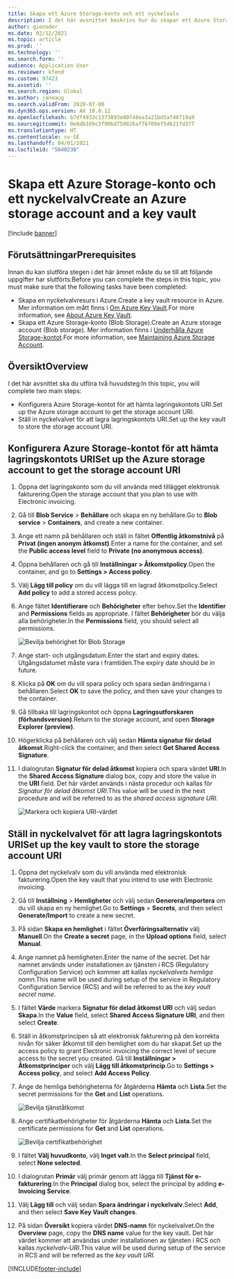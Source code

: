 ```yaml
---
title: Skapa ett Azure Storage-konto och ett nyckelvalv
description: I det här avsnittet beskrivs hur du skapar ett Azure Storage-konto och nyckelvalv.
author: gionoder
ms.date: 02/12/2021
ms.topic: article
ms.prod: ''
ms.technology: ''
ms.search.form: ''
audience: Application User
ms.reviewer: kfend
ms.custom: 97423
ms.assetid: ''
ms.search.region: Global
ms.author: janeaug
ms.search.validFrom: 2020-07-08
ms.dyn365.ops.version: AX 10.0.12
ms.openlocfilehash: b7df4933c1373893e00f48ea3a21bd5af40719a9
ms.sourcegitcommit: 0e8db169c3f90bd750826af76709ef5d621fd377
ms.translationtype: HT
ms.contentlocale: sv-SE
ms.lasthandoff: 04/01/2021
ms.locfileid: "5840230"
---
```

# <a name="create-an-azure-storage-account-and-a-key-vault"></a><span data-ttu-id="f25d7-103">Skapa ett Azure Storage-konto och ett nyckelvalv</span><span class="sxs-lookup"><span data-stu-id="f25d7-103">Create an Azure storage account and a key vault</span></span>

[!include [banner](../includes/banner.md)]

## <a name="prerequisites"></a><span data-ttu-id="f25d7-104">Förutsättningar</span><span class="sxs-lookup"><span data-stu-id="f25d7-104">Prerequisites</span></span>

<span data-ttu-id="f25d7-105">Innan du kan slutföra stegen i det här ämnet måste du se till att följande uppgifter har slutförts:</span><span class="sxs-lookup"><span data-stu-id="f25d7-105">Before you can complete the steps in this topic, you must make sure that the following tasks have been completed:</span></span>

- <span data-ttu-id="f25d7-106">Skapa en nyckelvalvresurs i Azure.</span><span class="sxs-lookup"><span data-stu-id="f25d7-106">Create a key vault resource in Azure.</span></span> <span data-ttu-id="f25d7-107">Mer information om mått finns i [Om Azure Key Vault](https://docs.microsoft.com/azure/key-vault/general/overview).</span><span class="sxs-lookup"><span data-stu-id="f25d7-107">For more information, see [About Azure Key Vault](https://docs.microsoft.com/azure/key-vault/general/overview).</span></span>
- <span data-ttu-id="f25d7-108">Skapa ett Azure Storage-konto (Blob Storage).</span><span class="sxs-lookup"><span data-stu-id="f25d7-108">Create an Azure storage account (Blob storage).</span></span> <span data-ttu-id="f25d7-109">Mer information finns i [Underhålla Azure Storage-kontot](https://docs.microsoft.com/azure/storage/blobs/).</span><span class="sxs-lookup"><span data-stu-id="f25d7-109">For more information, see [Maintaining Azure Storage Account](https://docs.microsoft.com/azure/storage/blobs/).</span></span>

## <a name="overview"></a><span data-ttu-id="f25d7-110">Översikt</span><span class="sxs-lookup"><span data-stu-id="f25d7-110">Overview</span></span>

<span data-ttu-id="f25d7-111">I det här avsnittet ska du utföra två huvudsteg:</span><span class="sxs-lookup"><span data-stu-id="f25d7-111">In this topic, you will complete two main steps:</span></span>

- <span data-ttu-id="f25d7-112">Konfigurera Azure Storage-kontot för att hämta lagringskontots URI.</span><span class="sxs-lookup"><span data-stu-id="f25d7-112">Set up the Azure storage account to get the storage account URI.</span></span>
- <span data-ttu-id="f25d7-113">Ställ in nyckelvalvet för att lagra lagringskontots URI.</span><span class="sxs-lookup"><span data-stu-id="f25d7-113">Set up the key vault to store the storage account URI.</span></span>

## <a name="set-up-the-azure-storage-account-to-get-the-storage-account-uri"></a><span data-ttu-id="f25d7-114">Konfigurera Azure Storage-kontot för att hämta lagringskontots URI</span><span class="sxs-lookup"><span data-stu-id="f25d7-114">Set up the Azure storage account to get the storage account URI</span></span>

1. <span data-ttu-id="f25d7-115">Öppna det lagringskonto som du vill använda med tillägget elektronisk fakturering.</span><span class="sxs-lookup"><span data-stu-id="f25d7-115">Open the storage account that you plan to use with Electronic invoicing.</span></span>
2. <span data-ttu-id="f25d7-116">Gå till **Blob Service** \> **Behållare** och skapa en ny behållare.</span><span class="sxs-lookup"><span data-stu-id="f25d7-116">Go to **Blob service** \> **Containers**, and create a new container.</span></span>
3. <span data-ttu-id="f25d7-117">Ange ett namn på behållaren och ställ in fältet **Offentlig åtkomstnivå** på **Privat (ingen anonym åtkomst)**.</span><span class="sxs-lookup"><span data-stu-id="f25d7-117">Enter a name for the container, and set the **Public access level** field to **Private (no anonymous access)**.</span></span>
4. <span data-ttu-id="f25d7-118">Öppna behållaren och gå till **Inställningar \> Åtkomstpolicy**.</span><span class="sxs-lookup"><span data-stu-id="f25d7-118">Open the container, and go to **Settings \> Access policy**.</span></span>
5. <span data-ttu-id="f25d7-119">Välj **Lägg till policy** om du vill lägga till en lagrad åtkomstpolicy.</span><span class="sxs-lookup"><span data-stu-id="f25d7-119">Select **Add policy** to add a stored access policy.</span></span>
6. <span data-ttu-id="f25d7-120">Ange fältet **Identifierare** och **Behörigheter** efter behov.</span><span class="sxs-lookup"><span data-stu-id="f25d7-120">Set the **Identifier** and **Permissions** fields as appropriate.</span></span> <span data-ttu-id="f25d7-121">I fältet **Behörigheter** bör du välja alla behörigheter.</span><span class="sxs-lookup"><span data-stu-id="f25d7-121">In the **Permissions** field, you should select all permissions.</span></span>

    ![Bevilja behörighet för Blob Storage](media/e-Invoicing-services-create-azure-resources-grant-blob-permissions.png)

7. <span data-ttu-id="f25d7-123">Ange start- och utgångsdatum.</span><span class="sxs-lookup"><span data-stu-id="f25d7-123">Enter the start and expiry dates.</span></span> <span data-ttu-id="f25d7-124">Utgångsdatumet måste vara i framtiden.</span><span class="sxs-lookup"><span data-stu-id="f25d7-124">The expiry date should be in future.</span></span>
8. <span data-ttu-id="f25d7-125">Klicka på **OK** om du vill spara policy och spara sedan ändringarna i behållaren.</span><span class="sxs-lookup"><span data-stu-id="f25d7-125">Select **OK** to save the policy, and then save your changes to the container.</span></span>
9. <span data-ttu-id="f25d7-126">Gå tillbaka till lagringskontot och öppna **Lagringsutforskaren (förhandsversion)**.</span><span class="sxs-lookup"><span data-stu-id="f25d7-126">Return to the storage account, and open **Storage Explorer (preview)**.</span></span>
10. <span data-ttu-id="f25d7-127">Högerklicka på behållaren och välj sedan **Hämta signatur för delad åtkomst**.</span><span class="sxs-lookup"><span data-stu-id="f25d7-127">Right-click the container, and then select **Get Shared Access Signature**.</span></span>
11. <span data-ttu-id="f25d7-128">I dialogrutan **Signatur för delad åtkomst** kopiera och spara värdet **URI**.</span><span class="sxs-lookup"><span data-stu-id="f25d7-128">In the **Shared Access Signature** dialog box, copy and store the value in the **URI** field.</span></span> <span data-ttu-id="f25d7-129">Det här värdet används i nästa procedur och kallas för *Signatur för delad åtkomst URI*.</span><span class="sxs-lookup"><span data-stu-id="f25d7-129">This value will be used in the next procedure and will be referred to as the *shared access signature URI*.</span></span>

    ![Markera och kopiera URI-värdet](media/e-Invoicing-services-create-azure-resources-select-and-copy-uri.png)

## <a name="set-up-the-key-vault-to-store-the-storage-account-uri"></a><span data-ttu-id="f25d7-131">Ställ in nyckelvalvet för att lagra lagringskontots URI</span><span class="sxs-lookup"><span data-stu-id="f25d7-131">Set up the key vault to store the storage account URI</span></span>

1. <span data-ttu-id="f25d7-132">Öppna det nyckelvalv som du vill använda med elektronisk fakturering.</span><span class="sxs-lookup"><span data-stu-id="f25d7-132">Open the key vault that you intend to use with Electronic invoicing.</span></span>
2. <span data-ttu-id="f25d7-133">Gå till **Inställning** \> **Hemligheter** och välj sedan **Generera/importera** om du vill skapa en ny hemlighet.</span><span class="sxs-lookup"><span data-stu-id="f25d7-133">Go to **Settings** \> **Secrets**, and then select **Generate/Import** to create a new secret.</span></span>
3. <span data-ttu-id="f25d7-134">På sidan **Skapa en hemlighet** i fältet **Överföringsalternativ** välj **Manuell**.</span><span class="sxs-lookup"><span data-stu-id="f25d7-134">On the **Create a secret** page, in the **Upload options** field, select **Manual**.</span></span>
4. <span data-ttu-id="f25d7-135">Ange namnet på hemligheten.</span><span class="sxs-lookup"><span data-stu-id="f25d7-135">Enter the name of the secret.</span></span> <span data-ttu-id="f25d7-136">Det här namnet används under installationen av tjänsten i RCS (Regulatory Configuration Service) och kommer att kallas *nyckelvalvets hemliga namn*.</span><span class="sxs-lookup"><span data-stu-id="f25d7-136">This name will be used during setup of the service in Regulatory Configuration Service (RCS) and will be referred to as the *key vault secret name*.</span></span>
5. <span data-ttu-id="f25d7-137">I fältet **Värde** markera **Signatur för delad åtkomst URI** och välj sedan **Skapa**.</span><span class="sxs-lookup"><span data-stu-id="f25d7-137">In the **Value** field, select **Shared Access Signature URI**, and then select **Create**.</span></span>
6. <span data-ttu-id="f25d7-138">Ställ in åtkomstprincipen så att elektronisk fakturering på den korrekta nivån för säker åtkomst till den hemlighet som du har skapat.</span><span class="sxs-lookup"><span data-stu-id="f25d7-138">Set up the access policy to grant Electronic invoicing the correct level of secure access to the secret you created.</span></span> <span data-ttu-id="f25d7-139">Gå till **Inställningar \> Åtkomstprinciper** och välj **Lägg till åtkomstprincip**.</span><span class="sxs-lookup"><span data-stu-id="f25d7-139">Go to **Settings \> Access policy**, and select **Add Access Policy**.</span></span>
7. <span data-ttu-id="f25d7-140">Ange de hemliga behörigheterna för åtgärderna **Hämta** och **Lista**.</span><span class="sxs-lookup"><span data-stu-id="f25d7-140">Set the secret permissions for the **Get** and **List** operations.</span></span>

    ![Bevilja tjänståtkomst](media/e-Invoicing-services-create-azure-resources-grant-service-access.png)

8. <span data-ttu-id="f25d7-142">Ange certifikatbehörigheter för åtgärderna **Hämta** och **Lista**.</span><span class="sxs-lookup"><span data-stu-id="f25d7-142">Set the certificate permissions for **Get** and **List** operations.</span></span>

    ![Bevilja certifikatbehörighet](media/e-Invoicing-services-create-azure-resources-grant-certificate-permission.png)

9. <span data-ttu-id="f25d7-144">I fältet **Välj huvudkonto**, välj **Inget valt**.</span><span class="sxs-lookup"><span data-stu-id="f25d7-144">In the **Select principal** field, select **None selected**.</span></span>
10. <span data-ttu-id="f25d7-145">I dialogrutan **Primär** välj primär genom att lägga till **Tjänst för e-fakturering**.</span><span class="sxs-lookup"><span data-stu-id="f25d7-145">In the **Principal** dialog box, select the principal by adding **e-Invoicing Service**.</span></span>
11. <span data-ttu-id="f25d7-146">Välj **Lägg till** och välj sedan **Spara ändringar i nyckelvalv**.</span><span class="sxs-lookup"><span data-stu-id="f25d7-146">Select **Add**, and then select **Save Key Vault changes**.</span></span>
12. <span data-ttu-id="f25d7-147">På sidan **Översikt** kopiera värdet **DNS-namn** för nyckelvalvet.</span><span class="sxs-lookup"><span data-stu-id="f25d7-147">On the **Overview** page, copy the **DNS name** value for the key vault.</span></span> <span data-ttu-id="f25d7-148">Det här värdet kommer att användas under installationen av tjänsten i RCS och kallas *nyckelvalv-URI*.</span><span class="sxs-lookup"><span data-stu-id="f25d7-148">This value will be used during setup of the service in RCS and will be referred as the *key vault URI*.</span></span>



[!INCLUDE[footer-include](../../includes/footer-banner.md)]

